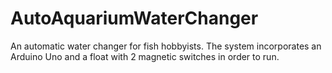 # AutoAquariumWaterChanger
An automatic water changer for fish hobbyists. The system incorporates an Arduino Uno and a float with 2 magnetic switches in order to run.
